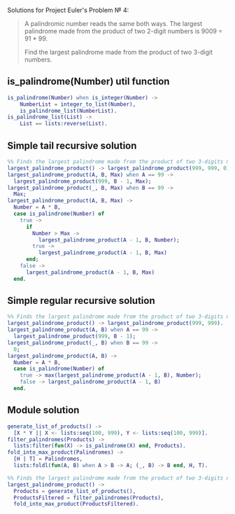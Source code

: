 Solutions for Project Euler's Problem № 4:
> A palindromic number reads the same both ways. The largest palindrome made from the product of two
> 2-digit numbers is 9009 = 91 * 99.
>
>Find the largest palindrome made from the product of two 3-digit numbers.

## is_palindrome(Number) util function
```erlang
is_palindrome(Number) when is_integer(Number) ->
    NumberList = integer_to_list(Number),
    is_palindrome_list(NumberList).
is_palindrome_list(List) ->
    List == lists:reverse(List).
```
## Simple tail recursive solution

```erlang
%% Finds the largest palindrome made from the product of two 3-digits numbers
largest_palindrome_product() -> largest_palindrome_product(999, 999, 0).
largest_palindrome_product(A, B, Max) when A == 99 ->
  largest_palindrome_product(999, B - 1, Max);
largest_palindrome_product(_, B, Max) when B == 99 ->
  Max;
largest_palindrome_product(A, B, Max) ->
  Number = A * B,
  case is_palindrome(Number) of
    true ->
      if
        Number > Max ->
          largest_palindrome_product(A - 1, B, Number);
        true ->
          largest_palindrome_product(A - 1, B, Max)
      end;
    false ->
      largest_palindrome_product(A - 1, B, Max)
  end.
```

## Simple regular recursive solution

```erlang
%% Finds the largest palindrome made from the product of two 3-digits numbers
largest_palindrome_product() -> largest_palindrome_product(999, 999).
largest_palindrome_product(A, B) when A == 99 ->
  largest_palindrome_product(999, B - 1);
largest_palindrome_product(_, B) when B == 99 ->
  0;
largest_palindrome_product(A, B) ->
  Number = A * B,
  case is_palindrome(Number) of
    true -> max(largest_palindrome_product(A - 1, B), Number);
    false -> largest_palindrome_product(A - 1, B)
  end.
```

## Module solution
```erlang
generate_list_of_products() ->
  [X * Y || X <- lists:seq(100, 999), Y <- lists:seq(100, 999)].
filter_palindromes(Products) ->
  lists:filter(fun(X) -> is_palindrome(X) end, Products).
fold_into_max_product(Palindromes) ->
  [H | T] = Palindromes,
  lists:foldl(fun(A, B) when A > B -> A; (_, B) -> B end, H, T).

%% Finds the largest palindrome made from the product of two 3-digits numbers
largest_palindrome_product() ->
  Products = generate_list_of_products(),
  ProductsFiltered = filter_palindromes(Products),
  fold_into_max_product(ProductsFiltered).

```

